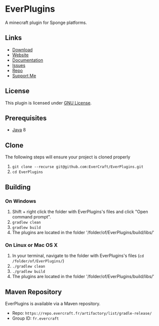 EverPlugins
=============

A minecraft plugin for Sponge platforms.

## Links ##
* [Download](https://ci.evercraft.fr/job/EverCraft/job/EverPlugins/)
* [Website](https://evercraft.fr)
* [Documentation](https://docs.evercraft.fr)
* [Issues](https://github.com/EverCraft/EverPlugins/issues)
* [Repo](https://repo.evercraft.fr/artifactory/list/gradle-release/fr/evercraft/)
* [Support Me](https://www.paypal.com/cgi-bin/webscr?cmd=_s-xclick&hosted_button_id=RUSKPBMNJG5R4)

## License ##
This plugin is licensed under [GNU License](https://github.com/EverCraft/EverPlugins/blob/master/LICENSE).

## Prerequisites ##
* [Java](http://www.oracle.com/technetwork/java/javase/downloads/jdk8-downloads-2133151.html) 8

## Clone ##
The following steps will ensure your project is cloned properly

1. `git clone --recurse git@github.com:EverCraft/EverPlugins.git`
2. `cd EverPlugins`

## Building ##

### On Windows ###

1. Shift + right click the folder with EverPlugins's files and click "Open command prompt".
2. `gradlew clean`
3. `gradlew build`
4. The plugins are located in the folder '/folder/of/EverPlugins/build/libs/'

### On Linux or Mac OS X ###

1. In your terminal, navigate to the folder with EverPlugins's files (`cd /folder/of/EverPlugins/`)
2. `./gradlew clean`
3. `./gradlew build`
4. The plugins are located in the folder '/folder/of/EverPlugins/build/libs/'

## Maven Repository ##
EverPlugins is available via a Maven repository.
* Repo: `https://repo.evercraft.fr/artifactory/list/gradle-release/`
* Group ID: `fr.evercraft`

